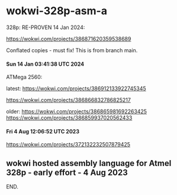 # wokwi-328p-asm-a

  328p:
  RE-PROVEN 14 Jan 2024:

  https://wokwi.com/projects/386871620359538689

  Conflated copies - must fix!  This is from branch main.

#### Sun 14 Jan 03:41:38 UTC 2024

  ATMega 2560:

  latest:
  https://wokwi.com/projects/386912133922745345

  https://wokwi.com/projects/386866832786825217

  older:
  https://wokwi.com/projects/386865981692263425
  https://wokwi.com/projects/386859937020562433

#### Fri  4 Aug 12:06:52 UTC 2023

  https://wokwi.com/projects/372132232507879425

## wokwi hosted assembly language for Atmel 328p - early effort - 4 Aug 2023

END.

